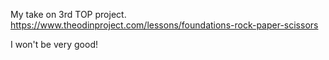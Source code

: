 My take on 3rd TOP project.
https://www.theodinproject.com/lessons/foundations-rock-paper-scissors

I won't be very good!
